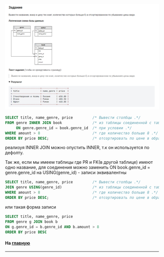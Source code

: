 

<img src="../art/2.2.1.task.png" alt="solution" >

```sql 
SELECT title, name_genre, price         /* Вывести столбцы .*/
FROM genre INNER JOIN book              /* из таблицы соединенной с таблицей .*/
     ON genre.genre_id = book.genre_id  /* при условии .*/
WHERE amount > 8                        /* где количество больше 8 .*/
ORDER BY price DESC;                    /* отсортировать по цене в обратном порядке .*/
```

реализуя INNER JOIN можно опустить INNER, т.к он используется по дефолту.

Так же, если мы имеем таблицы где PR и FK(в другой таблице) имеют одно название, для соединения можно заменить ON book.genre_id = genre.genre_id на USING(genre_id) - записи эквивалентны

```sql 
SELECT title, name_genre, price         /* Вывести столбцы .*/
JOIN genre USING(genre_id)              /* из таблицы соединенной с таблицей .*/
WHERE amount > 8                        /* где количество больше 8 .*/
ORDER BY price DESC;                    /* отсортировать по цене в обратном порядке .*/
```
или такая форма записи
```sql
SELECT title, name_genre, price
FROM genre g JOIN book b
ON g.genre_id = b.genre_id AND b.amount > 8
ORDER BY price DESC
```

#### На [главную](https://github.com/BEPb/stepik_sql#readme)

---


